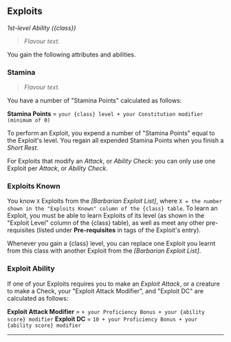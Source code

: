 ## Exploits
*1st-level Ability ({class})*

> *Flavour text.*

You gain the following attributes and abilities.

### Stamina

> *Flavour text.*

You have a number of "Stamina Points" calculated as follows:

**Stamina Points** = `your {class} level + your Constitution modifier (minimum of 0)`

To perform an Exploit, you expend a number of "Stamina Points" equal to the Exploit's level. You regain all expended Stamina Points when you finish a *Short Rest*.

For Exploits that modify an *Attack*, or *Ability Check*: you can only use one Exploit per *Attack*, or *Ability Check*.

### Exploits Known

You know `X` Exploits from the *[Barbarian Exploit List]*, where `X = the number shown in the "Exploits Known" column of the {class} table`. To learn an Exploit, you must be able to learn Exploits of its level (as shown in the "Exploit Level" column of the {class} table), as well as meet any other pre-requisites (listed under **Pre-requisites** in tags of the Exploit's entry).

Whenever you gain a {class} level, you can replace one Exploit you learnt from this class with another Exploit from the *[Barbarian Exploit List]*.

### Exploit Ability

If one of your Exploits requires you to make an *Exploit Attack*, or a creature to make a Check, your "Exploit Attack Modifier", and "Exploit DC" are calculated as follows:

**Exploit Attack Modifier** = `+ your Proficiency Bonus + your {ability score} modifier`
**Exploit DC** = `10 + your Proficiency Bonus + your {ability score} modifier`

---
